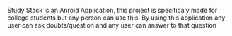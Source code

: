 Study Stack is an Anroid Application, this project is specificaly made for college students but any person can use this. By using this application any user can ask doubts/question and any user can  answer to that question 
